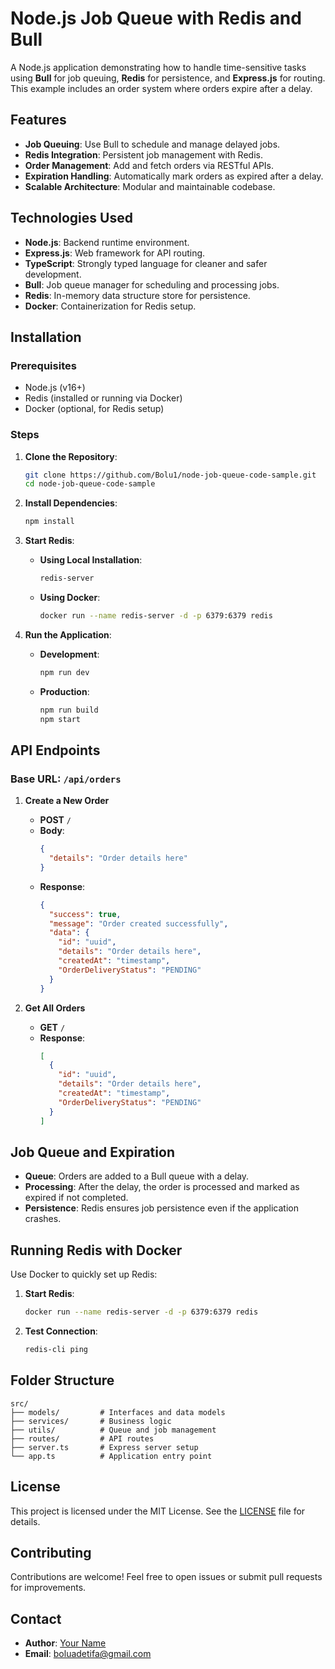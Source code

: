 # **Node.js Job Queue with Redis and Bull**

A Node.js application demonstrating how to handle time-sensitive tasks using **Bull** for job queuing, **Redis** for persistence, and **Express.js** for routing. This example includes an order system where orders expire after a delay.

## **Features**

- **Job Queuing**: Use Bull to schedule and manage delayed jobs.
- **Redis Integration**: Persistent job management with Redis.
- **Order Management**: Add and fetch orders via RESTful APIs.
- **Expiration Handling**: Automatically mark orders as expired after a delay.
- **Scalable Architecture**: Modular and maintainable codebase.


## **Technologies Used**

- **Node.js**: Backend runtime environment.
- **Express.js**: Web framework for API routing.
- **TypeScript**: Strongly typed language for cleaner and safer development.
- **Bull**: Job queue manager for scheduling and processing jobs.
- **Redis**: In-memory data structure store for persistence.
- **Docker**: Containerization for Redis setup.


## **Installation**

### Prerequisites

- Node.js (v16+)
- Redis (installed or running via Docker)
- Docker (optional, for Redis setup)

### Steps

1. **Clone the Repository**:
   ```bash
   git clone https://github.com/Bolu1/node-job-queue-code-sample.git
   cd node-job-queue-code-sample
   ```

2. **Install Dependencies**:
   ```bash
   npm install
   ```

3. **Start Redis**:

   - **Using Local Installation**:
     ```bash
     redis-server
     ```

   - **Using Docker**:
     ```bash
     docker run --name redis-server -d -p 6379:6379 redis
     ```

4. **Run the Application**:
   - **Development**:
     ```bash
     npm run dev
     ```
   - **Production**:
     ```bash
     npm run build
     npm start
     ```


## **API Endpoints**

### Base URL: `/api/orders`

1. **Create a New Order**
   - **POST** `/`
   - **Body**:
     ```json
     {
       "details": "Order details here"
     }
     ```
   - **Response**:
     ```json
     {
       "success": true,
       "message": "Order created successfully",
       "data": {
         "id": "uuid",
         "details": "Order details here",
         "createdAt": "timestamp",
         "OrderDeliveryStatus": "PENDING"
       }
     }
     ```

2. **Get All Orders**
   - **GET** `/`
   - **Response**:
     ```json
     [
       {
         "id": "uuid",
         "details": "Order details here",
         "createdAt": "timestamp",
         "OrderDeliveryStatus": "PENDING"
       }
     ]
     ```

## **Job Queue and Expiration**

- **Queue**: Orders are added to a Bull queue with a delay.
- **Processing**: After the delay, the order is processed and marked as expired if not completed.
- **Persistence**: Redis ensures job persistence even if the application crashes.


## **Running Redis with Docker**

Use Docker to quickly set up Redis:

1. **Start Redis**:
   ```bash
   docker run --name redis-server -d -p 6379:6379 redis
   ```

2. **Test Connection**:
   ```bash
   redis-cli ping
   ```

## **Folder Structure**

```
src/
├── models/         # Interfaces and data models
├── services/       # Business logic
├── utils/          # Queue and job management
├── routes/         # API routes
├── server.ts       # Express server setup
└── app.ts          # Application entry point
```


## **License**

This project is licensed under the MIT License. See the [LICENSE](LICENSE) file for details.


## **Contributing**

Contributions are welcome! Feel free to open issues or submit pull requests for improvements.


## **Contact**

- **Author**: [Your Name](https://github.com/Bolu1)
- **Email**: boluadetifa@gmail.com
